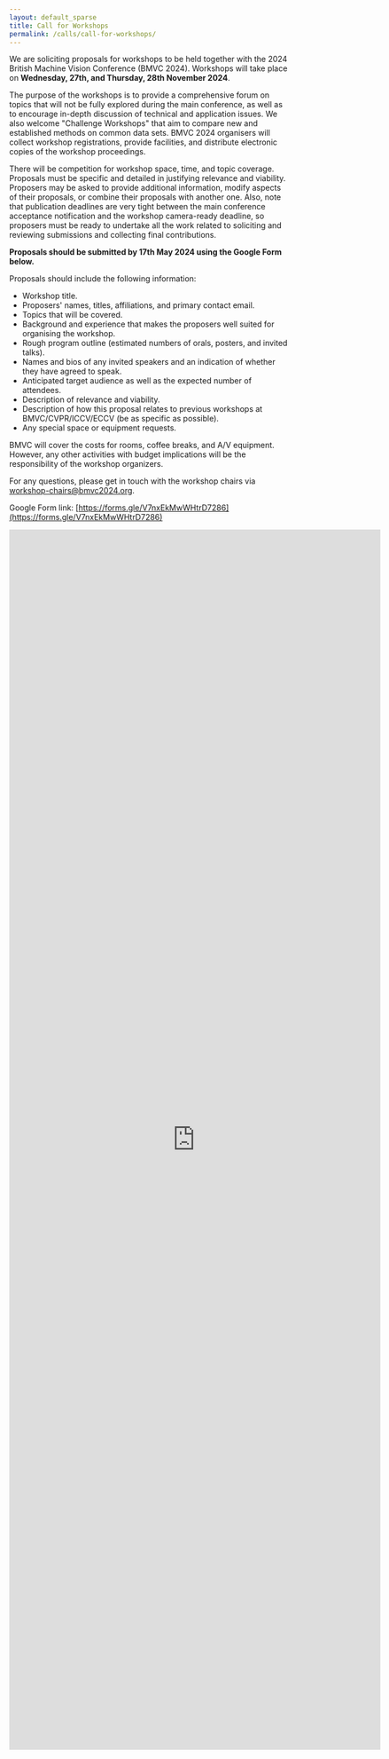 ```yaml
---
layout: default_sparse
title: Call for Workshops
permalink: /calls/call-for-workshops/
---
```


We are soliciting proposals for workshops to be held together with the 2024 British Machine Vision Conference (BMVC 2024). Workshops will take place on **Wednesday, 27th, and Thursday, 28th November 2024**.

The purpose of the workshops is to provide a comprehensive forum on topics that will not be fully explored during the main conference, as well as to encourage in-depth discussion of technical and application issues. We also welcome "Challenge Workshops" that aim to compare new and established methods on common data sets. BMVC 2024 organisers will collect workshop registrations, provide facilities, and distribute electronic copies of the workshop proceedings.

There will be competition for workshop space, time, and topic coverage. Proposals must be specific and detailed in justifying relevance and viability. Proposers may be asked to provide additional information, modify aspects of their proposals, or combine their proposals with another one. Also, note that publication deadlines are very tight between the main conference acceptance notification and the workshop camera-ready deadline, so proposers must be ready to undertake all the work related to soliciting and reviewing submissions and collecting final contributions.

**Proposals should be submitted by 17th May 2024 using the Google Form below.**

Proposals should include the following information:
- Workshop title.
- Proposers' names, titles, affiliations, and primary contact email.
- Topics that will be covered.
- Background and experience that makes the proposers well suited for organising the workshop.
- Rough program outline (estimated numbers of orals, posters, and invited talks).
- Names and bios of any invited speakers and an indication of whether they have agreed to speak.
- Anticipated target audience as well as the expected number of attendees.
- Description of relevance and viability.
- Description of how this proposal relates to previous workshops at BMVC/CVPR/ICCV/ECCV (be as specific as possible).
- Any special space or equipment requests.

BMVC will cover the costs for rooms, coffee breaks, and A/V equipment. However, any other activities with budget implications will be the responsibility of the workshop organizers.

For any questions, please get in touch with the workshop chairs via [workshop-chairs@bmvc2024.org](mailto:workshop-chairs@bmvc2024.org).

Google Form link: [https://forms.gle/V7nxEkMwWHtrD7286](https://forms.gle/V7nxEkMwWHtrD7286)

<iframe src="https://forms.gle/V7nxEkMwWHtrD7286" width="670" height="2200" frameborder="0" marginheight="0" marginwidth="0">Loading…</iframe>
